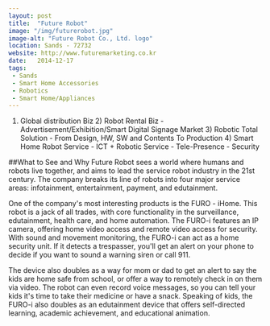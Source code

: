 ```yaml
---
layout: post
title:  "Future Robot"
image: "/img/futurerobot.jpg"
image-alt: "Future Robot Co., Ltd. logo"
location: Sands - 72732
website: http://www.futuremarketing.co.kr
date:   2014-12-17
tags:
 - Sands
 - Smart Home Accessories
 - Robotics
 - Smart Home/Appliances
---
```


1) Global distribution Biz 2) Robot Rental Biz - Advertisement/Exhibition/Smart Digital Signage Market 3) Robotic Total Solution - From Design, HW, SW and Contents To Production 4) Smart Home Robot Service - ICT + Robotic Service - Tele-Presence - Security

##What to See and Why
Future Robot sees a world where humans and robots live together, and aims to lead the service robot industry in the 21st century. The company breaks its line of robots into four major service areas: infotainment, entertainment, payment, and edutainment.

One of the company's most interesting products is the FURO - iHome. This robot is a jack of all trades, with core functionality in the surveillance, edutainment, health care, and home automation. The FURO-i features an IP camera, offering home video access and remote video access for security. With sound and movement monitoring, the FURO-i can act as a home security unit. If it detects a trespasser, you'll get an alert on your phone to decide if you want to sound a warning siren or call 911. 

The device also doubles as a way for mom or dad to get an alert to say the kids are home safe from school, or offer a way to remotely check in on them via video. The robot can even record voice messages, so you can tell your kids it's time to take their medicine or have a snack. Speaking of kids, the FURO-i also doubles as an edutainment device that offers self-directed learning, academic achievement, and educational animation. 